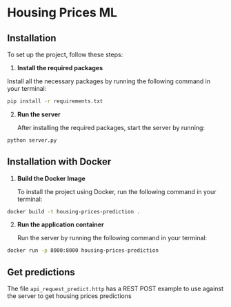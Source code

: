 
# Housing Prices ML

  

## Installation

  

To set up the project, follow these steps:

  

1.  **Install the required packages**

Install all the necessary packages by running the following command in your terminal:

  

```bash
pip install -r requirements.txt
```
  

2.  **Run the server**

	After installing the required packages, start the server by running:

```bash
python server.py
```
  

## Installation with Docker

1.  **Build the Docker Image**

	To install the project using Docker, run the following command in your terminal:

```bash
docker build -t housing-prices-prediction .
```
  
2.  **Run the application container**

	Run the server by running the following command in your terminal:

```bash
docker run -p 8000:8000 housing-prices-prediction
```

## Get predictions

  The file `api_request_predict.http` has a REST POST example to use against the server to get housing prices predictions